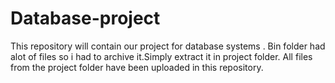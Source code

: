 # Database-project
This repository will contain our project for database systems .
Bin folder had alot of files so i had to archive it.Simply extract it in project folder. All files from the project folder have been uploaded in this repository.
